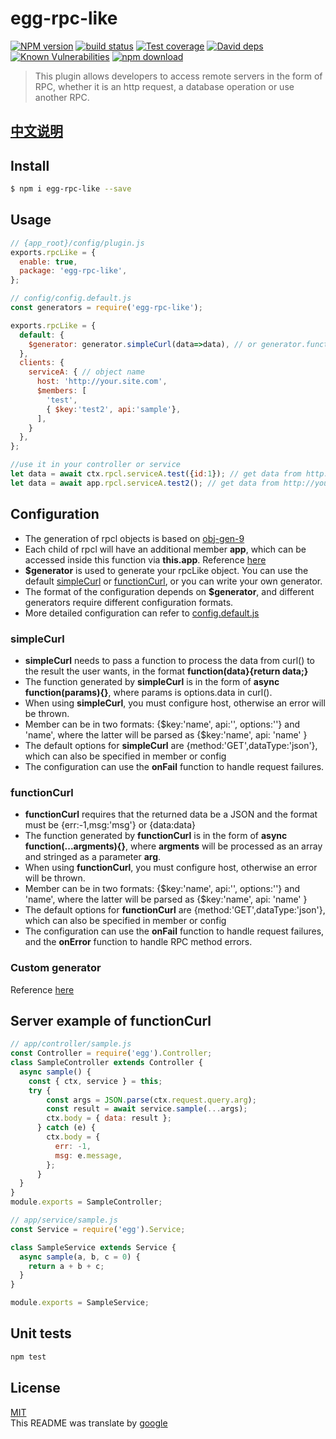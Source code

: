 # egg-rpc-like

[![NPM version][npm-image]][npm-url]
[![build status][travis-image]][travis-url]
[![Test coverage][codecov-image]][codecov-url]
[![David deps][david-image]][david-url]
[![Known Vulnerabilities][snyk-image]][snyk-url]
[![npm download][download-image]][download-url]

[npm-image]: https://img.shields.io/npm/v/egg-rpc-like.svg?style=flat-square
[npm-url]: https://npmjs.org/package/egg-rpc-like
[travis-image]: https://img.shields.io/travis/985ch/egg-rpc-like.svg?style=flat-square
[travis-url]: https://travis-ci.org/985ch/egg-rpc-like
[codecov-image]: https://img.shields.io/codecov/c/github/985ch/egg-rpc-like.svg?style=flat-square
[codecov-url]: https://codecov.io/github/985ch/egg-rpc-like?branch=master
[david-image]: https://img.shields.io/david/985ch/egg-rpc-like.svg?style=flat-square
[david-url]: https://david-dm.org/985ch/egg-rpc-like
[snyk-image]: https://snyk.io/test/npm/egg-rpc-like/badge.svg?style=flat-square
[snyk-url]: https://snyk.io/test/npm/egg-rpc-like
[download-image]: https://img.shields.io/npm/dm/egg-rpc-like.svg?style=flat-square
[download-url]: https://npmjs.org/package/egg-rpc-like

> This plugin allows developers to access remote servers in the form of RPC, whether it is an http request, a database operation or use another RPC.

## [中文说明](./README.zh_CN.md)
## Install

```bash
$ npm i egg-rpc-like --save
```

## Usage

```js
// {app_root}/config/plugin.js
exports.rpcLike = {
  enable: true,
  package: 'egg-rpc-like',
};
```
```js
// config/config.default.js
const generators = require('egg-rpc-like');

exports.rpcLike = {
  default: {
    $generator: generator.simpleCurl(data=>data), // or generator.functionCurl
  },
  clients: {
    serviceA: { // object name
      host: 'http://your.site.com',
      $members: [
        'test',
        { $key:'test2', api:'sample'},
      ],
    }
  },
};
```
```js
//use it in your controller or service
let data = await ctx.rpcl.serviceA.test({id:1}); // get data from http://your.site.com/test?id=1
let data = await app.rpcl.serviceA.test2(); // get data from http://your.site.com/sample
```

## Configuration
* The generation of rpcl objects is based on [obj-gen-9](https://github.com/985ch/obj-gen-9)
* Each child of rpcl will have an additional member **app**, which can be accessed inside this function via **this.app**. Reference [here](./index.js)
* **$generator** is used to generate your rpcLike object. You can use the default [simpleCurl](#simpleCurl) or [functionCurl](#functionCurl), or you can write your own generator.
* The format of the configuration depends on **$generator**, and different generators require different configuration formats.
* More detailed configuration can refer to [config.default.js](./test/fixtures/apps/rpc-like-test/config/config.default.js)

### simpleCurl
* **simpleCurl** needs to pass a function to process the data from curl() to the result the user wants, in the format **function(data}{return data;}**
* The function generated by **simpleCurl** is in the form of **async function(params){}**, where params is options.data in curl().
* When using **simpleCurl**, you must configure host, otherwise an error will be thrown.
* Member can be in two formats: {$key:'name', api:'', options:''} and 'name', where the latter will be parsed as {$key:'name', api: 'name' }
* The default options for **simpleCurl** are {method:'GET',dataType:'json'}, which can also be specified in member or config
* The configuration can use the **onFail** function to handle request failures.

### functionCurl
* **functionCurl** requires that the returned data be a JSON and the format must be {err:-1,msg:'msg'} or {data:data}
* The function generated by **functionCurl** is in the form of **async function(...argments){}**, where **argments** will be processed as an array and stringed as a parameter **arg**.
* When using **functionCurl**, you must configure host, otherwise an error will be thrown.
* Member can be in two formats: {$key:'name', api:'', options:''} and 'name', where the latter will be parsed as {$key:'name', api: 'name' }
* The default options for **functionCurl** are {method:'GET',dataType:'json'}, which can also be specified in member or config
* The configuration can use the **onFail** function to handle request failures, and the **onError** function to handle RPC method errors.

### Custom generator
Reference [here](./index.js)

## Server example of functionCurl

```js
// app/controller/sample.js
const Controller = require('egg').Controller;
class SampleController extends Controller {
  async sample() {
    const { ctx, service } = this;
    try {
        const args = JSON.parse(ctx.request.query.arg);
        const result = await service.sample(...args);
        ctx.body = { data: result };
      } catch (e) {
        ctx.body = {
          err: -1,
          msg: e.message,
        };
      }
  }
}
module.exports = SampleController;
```
```js
// app/service/sample.js
const Service = require('egg').Service;

class SampleService extends Service {
  async sample(a, b, c = 0) {
    return a + b + c;
  }
}

module.exports = SampleService;
```

## Unit tests

```sh
npm test
```

## License

[MIT](LICENSE)<br />
This README was translate by [google](https://translate.google.cn)

